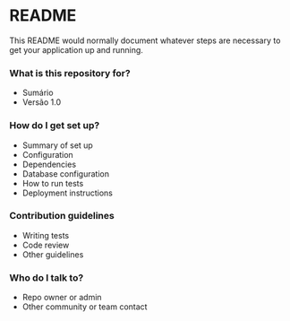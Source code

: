 # README #

This README would normally document whatever steps are necessary to get your application up and running.

### What is this repository for? ###

* Sumário
* Versão 1.0

### How do I get set up? ###

* Summary of set up
* Configuration
* Dependencies
* Database configuration
* How to run tests
* Deployment instructions

### Contribution guidelines ###

* Writing tests
* Code review
* Other guidelines

### Who do I talk to? ###

* Repo owner or admin
* Other community or team contact